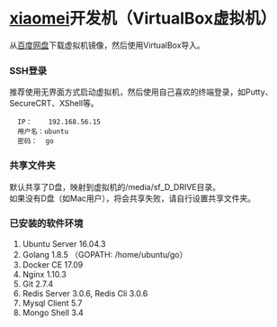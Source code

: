 # <a href="http://github.com/lovego/xiaomei">xiaomei</a>开发机（VirtualBox虚拟机）

从<a target="_blank" href="https://pan.baidu.com/s/1bUXuEi">百度网盘</a>下载虚拟机镜像，然后使用VirtualBox导入。

### SSH登录
推荐使用无界面方式启动虚拟机，然后使用自己喜欢的终端登录，如Putty、SecureCRT、XShell等。
```
  IP：    192.168.56.15
  用户名：ubuntu
  密码：  go
```

### 共享文件夹

默认共享了D盘，映射到虚拟机的/media/sf_D_DRIVE目录。<br/>
如果没有D盘（如Mac用户），将会共享失败，请自行设置共享文件夹。

### 已安装的软件环境
1. Ubuntu Server 16.04.3
2. Golang 1.8.5 （GOPATH: /home/ubuntu/go）
3. Docker CE 17.09
4. Nginx 1.10.3
5. Git 2.7.4
6. Redis Server 3.0.6, Redis Cli 3.0.6
7. Mysql Client 5.7
8. Mongo Shell 3.4
